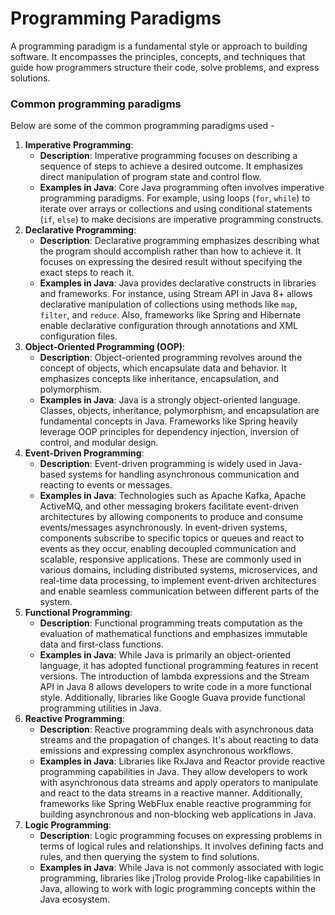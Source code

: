 # Programming Paradigms

A programming paradigm is a fundamental style or approach to building software. It encompasses the principles, concepts, and techniques that guide how programmers structure their code, solve problems, and express solutions.

### Common programming paradigms

Below are some of the common programming paradigms used -&#x20;

1. **Imperative Programming**:
   * **Description**: Imperative programming focuses on describing a sequence of steps to achieve a desired outcome. It emphasizes direct manipulation of program state and control flow.
   * **Examples in Java**: Core Java programming often involves imperative programming paradigms. For example, using loops (`for`, `while`) to iterate over arrays or collections and using conditional statements (`if`, `else`) to make decisions are imperative programming constructs.
2. **Declarative Programming**:
   * **Description**: Declarative programming emphasizes describing what the program should accomplish rather than how to achieve it. It focuses on expressing the desired result without specifying the exact steps to reach it.
   * **Examples in Java**: Java provides declarative constructs in libraries and frameworks. For instance, using Stream API in Java 8+ allows declarative manipulation of collections using methods like `map`, `filter`, and `reduce`. Also, frameworks like Spring and Hibernate enable declarative configuration through annotations and XML configuration files.
3. **Object-Oriented Programming (OOP)**:
   * **Description**: Object-oriented programming revolves around the concept of objects, which encapsulate data and behavior. It emphasizes concepts like inheritance, encapsulation, and polymorphism.
   * **Examples in Java**: Java is a strongly object-oriented language. Classes, objects, inheritance, polymorphism, and encapsulation are fundamental concepts in Java. Frameworks like Spring heavily leverage OOP principles for dependency injection, inversion of control, and modular design.
4. **Event-Driven Programming**:
   * **Description**: Event-driven programming is widely used in Java-based systems for handling asynchronous communication and reacting to events or messages.
   * **Examples in Java**: Technologies such as Apache Kafka, Apache ActiveMQ, and other messaging brokers facilitate event-driven architectures by allowing components to produce and consume events/messages asynchronously. In event-driven systems, components subscribe to specific topics or queues and react to events as they occur, enabling decoupled communication and scalable, responsive applications. These are commonly used in various domains, including distributed systems, microservices, and real-time data processing, to implement event-driven architectures and enable seamless communication between different parts of the system.
5. **Functional Programming**:
   * **Description**: Functional programming treats computation as the evaluation of mathematical functions and emphasizes immutable data and first-class functions.
   * **Examples in Java**: While Java is primarily an object-oriented language, it has adopted functional programming features in recent versions. The introduction of lambda expressions and the Stream API in Java 8 allows developers to write code in a more functional style. Additionally, libraries like Google Guava provide functional programming utilities in Java.
6. **Reactive Programming**:
   * **Description**: Reactive programming deals with asynchronous data streams and the propagation of changes. It's about reacting to data emissions and expressing complex asynchronous workflows.
   * **Examples in Java**: Libraries like RxJava and Reactor provide reactive programming capabilities in Java. They allow developers to work with asynchronous data streams and apply operators to manipulate and react to the data streams in a reactive manner. Additionally, frameworks like Spring WebFlux enable reactive programming for building asynchronous and non-blocking web applications in Java.
7. **Logic Programming**:
   * **Description**: Logic programming focuses on expressing problems in terms of logical rules and relationships. It involves defining facts and rules, and then querying the system to find solutions.
   * **Examples in Java**: While Java is not commonly associated with logic programming, libraries like jTrolog provide Prolog-like capabilities in Java, allowing to work with logic programming concepts within the Java ecosystem.

